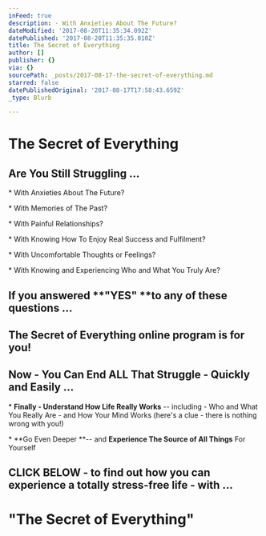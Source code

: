 ```yaml
---
inFeed: true
description: · With Anxieties About The Future?
dateModified: '2017-08-20T11:35:34.092Z'
datePublished: '2017-08-20T11:35:35.010Z'
title: The Secret of Everything
author: []
publisher: {}
via: {}
sourcePath: _posts/2017-08-17-the-secret-of-everything.md
starred: false
datePublishedOriginal: '2017-08-17T17:58:43.659Z'
_type: Blurb

---
```

# The Secret of Everything

## Are You Still Struggling ...

\* With Anxieties About The Future?

\* With Memories of The Past?

\* With Painful Relationships?

\* With Knowing How To Enjoy Real Success and Fulfilment?

\* With Uncomfortable Thoughts or Feelings?

\* With Knowing and Experiencing Who and What You Truly Are?

## If you answered **"YES" **to any of these questions ...

## The Secret of Everything online program is for you!

## Now - You Can End ALL That Struggle - Quickly and Easily ...

\* **Finally - Understand How Life Really Works** -- including - Who and What You Really Are - and How Your Mind Works (here's a clue - there is nothing wrong with you!)

\* **Go Even Deeper **-- and **Experience The Source of All Things** For Yourself

## CLICK BELOW - to find out how you can experience a totally stress-free life - with ...

# "The Secret of Everything"